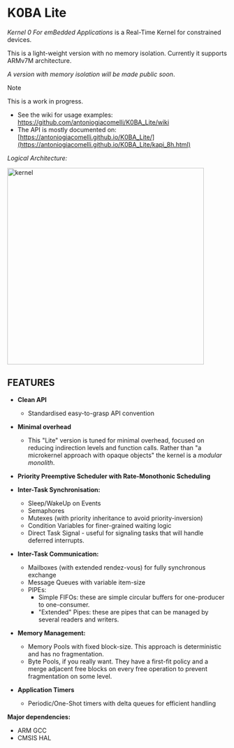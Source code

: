 # K0BA Lite 

*Kernel 0 For emBedded Applications* is a Real-Time Kernel for constrained devices. 

This is a light-weight version with no memory isolation. Currently it supports ARMv7M architecture.

*A version with memory isolation will be made public soon*.

> [!NOTE]
> This is a work in progress.

- See the wiki for usage examples: https://github.com/antoniogiacomelli/K0BA_Lite/wiki
- The API is mostly documented on: [https://antoniogiacomelli.github.io/K0BA_Lite/](https://antoniogiacomelli.github.io/K0BA_Lite/kapi_8h.html)

*Logical Architecture:*

<img width="450" alt="kernel" src="https://github.com/antoniogiacomelli/K0BA_Lite/blob/main/layeredkernel.png">

## FEATURES
- **Clean API**
   - Standardised easy-to-grasp API convention
 
- **Minimal overhead**
   - This "Lite" version is tuned for minimal overhead, focused on reducing indirection levels and
     function calls. Rather than "a microkernel approach with opaque objects" the kernel is a *modular monolith*.
   
- **Priority Preemptive Scheduler with Rate-Monothonic Scheduling**
  
- **Inter-Task Synchronisation:**
  - Sleep/WakeUp on Events
  - Semaphores
  - Mutexes (with priority inheritance to avoid priority-inversion)
  - Condition Variables for finer-grained waiting logic
  - Direct Task Signal - useful for signaling tasks that will handle deferred interrupts. 
  
- **Inter-Task Communication:**
  - Mailboxes (with extended rendez-vous) for fully synchronous exchange
  - Message Queues with variable item-size
  - PIPEs:
    - Simple FIFOs: these are simple circular buffers for one-producer to one-consumer.
    - "Extended" Pipes: these are pipes that can be managed by several readers and writers. 

- **Memory Management:**
  - Memory Pools with fixed block-size. This approach is deterministic and has no fragmentation.
  - Byte Pools, if you really want. They have a first-fit policy and a merge adjacent free blocks
    on every free operation to prevent fragmentation on some level. 

- **Application Timers**
    - Periodic/One-Shot timers with delta queues for efficient handling

**Major dependencies:**
- ARM GCC 
- CMSIS HAL

